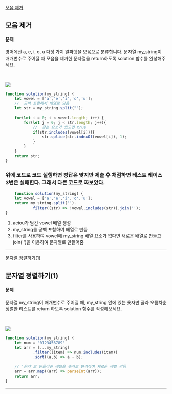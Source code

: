 [모음 제거](https://school.programmers.co.kr/learn/courses/30/lessons/120849)
## 모음 제거
#### 문제
영어에선 a, e, i, o, u 다섯 가지 알파벳을 모음으로 분류합니다. 문자열 my_string이 매개변수로 주어질 때 모음을 제거한 문자열을 return하도록 solution 함수를 완성해주세요.

<br/>

![](https://velog.velcdn.com/images/jkang4531/post/922c3681-8e11-4a27-9a8a-c132659df0e9/image.png)

```javascript
function solution(my_string) {
	let vowel = ['a','e','i','o','u'];
    //  공백 포함해서 배열로 담음   
    let str = my_string.split("");
    
    for(let i = 0; i < vowel.length; i++) {
        for(let j = 0; j < str.length; j++){
            //  찾는 요소가 있으면 true     
            if(str.includes(vowel[i])){
                str.splice(str.indexOf(vowel[i]), 1);
            }
        }
    }
	return str;
}
```
### 위에 코드로 코드 실행하면 정답은 맞지만 제출 후 채점하면 테스트 케이스 3번은 실패한다. 그래서 다른 코드로 짜보았다.
```javascript
	function solution(my_string) {
    let vowel = ['a','e','i','o','u'];
    return my_string.split('').
    		filter((str) => !vowel.includes(str)).join('');
}
```

1. aeiou가 담긴 vowel 배열 생성
2. my_string를 공백 포함하여 배열로 만듬
3. filter를 사용하여 vowel에 my_string 배열 요소가 없다면
새로운 배열로 만들고 join('')을 이용하여 문자열로 만들어줌

---
[문자열 정렬하기(1)](https://school.programmers.co.kr/learn/courses/30/lessons/120850)
## 문자열 정렬하기(1)
#### 문제
문자열 my_string이 매개변수로 주어질 때, my_string 안에 있는 숫자만 골라 오름차순 정렬한 리스트를 return 하도록 solution 함수를 작성해보세요.

<br/>

![](https://velog.velcdn.com/images/jkang4531/post/0a95a26d-0f43-49a1-81f0-d715ef6ef77a/image.png)

```javascript
function solution(my_string) {
    let num = '0123456789'
    let arr = [...my_string]
    		.filter((item) => num.includes(item))
    		.sort((a,b) => a - b);
  
  	// '문자'로 만들어진 배열을 숫자로 변경하여 새로운 배열 만듬 
    arr = arr.map((arr) => parseInt(arr));
    return arr;
}
```
---
